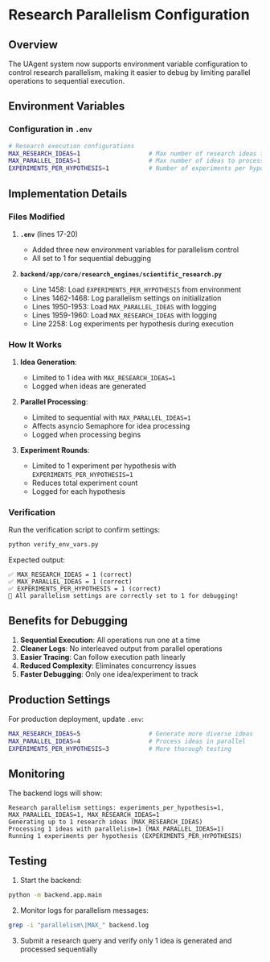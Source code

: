 # Research Parallelism Configuration

## Overview
The UAgent system now supports environment variable configuration to control research parallelism, making it easier to debug by limiting parallel operations to sequential execution.

## Environment Variables

### Configuration in `.env`
```bash
# Research execution configurations
MAX_RESEARCH_IDEAS=1                   # Max number of research ideas to generate (debug: 1, production: 3-5)
MAX_PARALLEL_IDEAS=1                   # Max number of ideas to process in parallel (debug: 1, production: 2-4)
EXPERIMENTS_PER_HYPOTHESIS=1           # Number of experiments per hypothesis (debug: 1, production: 2-3)
```

## Implementation Details

### Files Modified

1. **`.env`** (lines 17-20)
   - Added three new environment variables for parallelism control
   - All set to 1 for sequential debugging

2. **`backend/app/core/research_engines/scientific_research.py`**
   - Line 1458: Load `EXPERIMENTS_PER_HYPOTHESIS` from environment
   - Lines 1462-1468: Log parallelism settings on initialization
   - Lines 1950-1953: Load `MAX_PARALLEL_IDEAS` with logging
   - Lines 1959-1960: Load `MAX_RESEARCH_IDEAS` with logging
   - Line 2258: Log experiments per hypothesis during execution

### How It Works

1. **Idea Generation**:
   - Limited to 1 idea with `MAX_RESEARCH_IDEAS=1`
   - Logged when ideas are generated

2. **Parallel Processing**:
   - Limited to sequential with `MAX_PARALLEL_IDEAS=1`
   - Affects asyncio Semaphore for idea processing
   - Logged when processing begins

3. **Experiment Rounds**:
   - Limited to 1 experiment per hypothesis with `EXPERIMENTS_PER_HYPOTHESIS=1`
   - Reduces total experiment count
   - Logged for each hypothesis

### Verification

Run the verification script to confirm settings:
```bash
python verify_env_vars.py
```

Expected output:
```
✅ MAX_RESEARCH_IDEAS = 1 (correct)
✅ MAX_PARALLEL_IDEAS = 1 (correct)
✅ EXPERIMENTS_PER_HYPOTHESIS = 1 (correct)
🎉 All parallelism settings are correctly set to 1 for debugging!
```

## Benefits for Debugging

1. **Sequential Execution**: All operations run one at a time
2. **Cleaner Logs**: No interleaved output from parallel operations
3. **Easier Tracing**: Can follow execution path linearly
4. **Reduced Complexity**: Eliminates concurrency issues
5. **Faster Debugging**: Only one idea/experiment to track

## Production Settings

For production deployment, update `.env`:
```bash
MAX_RESEARCH_IDEAS=5                   # Generate more diverse ideas
MAX_PARALLEL_IDEAS=4                   # Process ideas in parallel
EXPERIMENTS_PER_HYPOTHESIS=3           # More thorough testing
```

## Monitoring

The backend logs will show:
```
Research parallelism settings: experiments_per_hypothesis=1, MAX_PARALLEL_IDEAS=1, MAX_RESEARCH_IDEAS=1
Generating up to 1 research ideas (MAX_RESEARCH_IDEAS)
Processing 1 ideas with parallelism=1 (MAX_PARALLEL_IDEAS=1)
Running 1 experiments per hypothesis (EXPERIMENTS_PER_HYPOTHESIS)
```

## Testing

1. Start the backend:
```bash
python -m backend.app.main
```

2. Monitor logs for parallelism messages:
```bash
grep -i "parallelism\|MAX_" backend.log
```

3. Submit a research query and verify only 1 idea is generated and processed sequentially